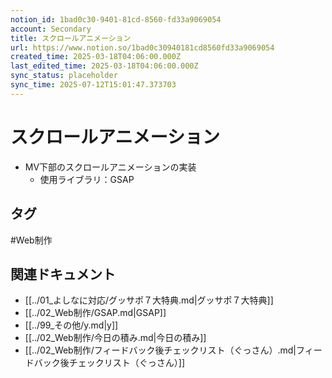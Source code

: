 ```yaml
---
notion_id: 1bad0c30-9401-81cd-8560-fd33a9069054
account: Secondary
title: スクロールアニメーション
url: https://www.notion.so/1bad0c30940181cd8560fd33a9069054
created_time: 2025-03-18T04:06:00.000Z
last_edited_time: 2025-03-18T04:06:00.000Z
sync_status: placeholder
sync_time: 2025-07-12T15:01:47.373703
---
```

# スクロールアニメーション

- MV下部のスクロールアニメーションの実装
  - 使用ライブラリ：GSAP

## タグ

#Web制作 

## 関連ドキュメント

- [[../01_よしなに対応/グッサポ７大特典.md|グッサポ７大特典]]
- [[../02_Web制作/GSAP.md|GSAP]]
- [[../99_その他/y.md|y]]
- [[../02_Web制作/今日の積み.md|今日の積み]]
- [[../02_Web制作/フィードバック後チェックリスト（ぐっさん）.md|フィードバック後チェックリスト（ぐっさん）]]
